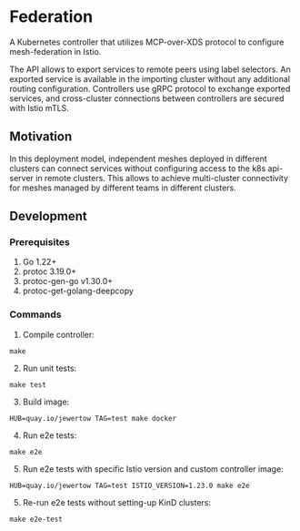 # Federation

A Kubernetes controller that utilizes MCP-over-XDS protocol to configure mesh-federation in Istio.

The API allows to export services to remote peers using label selectors. An exported service is available 
in the importing cluster without any additional routing configuration. Controllers use gRPC protocol to exchange
exported services, and cross-cluster connections between controllers are secured with Istio mTLS.

## Motivation

In this deployment model, independent meshes deployed in different clusters can connect services without configuring
access to the k8s api-server in remote clusters. This allows to achieve multi-cluster connectivity for meshes managed
by different teams in different clusters.

## Development

### Prerequisites
1. Go 1.22+
2. protoc 3.19.0+
3. protoc-gen-go v1.30.0+
4. protoc-get-golang-deepcopy

### Commands

1. Compile controller:
```shell
make
```
2. Run unit tests:
```shell
make test
```
3. Build image:
```shell
HUB=quay.io/jewertow TAG=test make docker
```
4. Run e2e tests:
```shell
make e2e
```
5. Run e2e tests with specific Istio version and custom controller image:
```shell
HUB=quay.io/jewertow TAG=test ISTIO_VERSION=1.23.0 make e2e
```
5. Re-run e2e tests without setting-up KinD clusters:
```shell
make e2e-test
```
